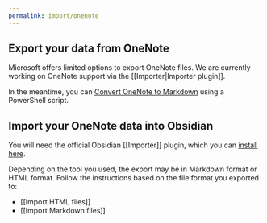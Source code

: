 ```yaml
---
permalink: import/onenote
---
```


## Export your data from OneNote

Microsoft offers limited options to export OneNote files. We are currently working on OneNote support via the [[Importer|Importer plugin]].

In the meantime, you can [Convert OneNote to Markdown](https://github.com/theohbrothers/ConvertOneNote2MarkDown) using a PowerShell script.

## Import your OneNote data into Obsidian

You will need the official Obsidian [[Importer]] plugin, which you can [install here](obsidian://show-plugin?id=obsidian-importer).

Depending on the tool you used, the export may be in Markdown format or HTML format. Follow the instructions based on the file format you exported to: 

- [[Import HTML files]]
- [[Import Markdown files]]
